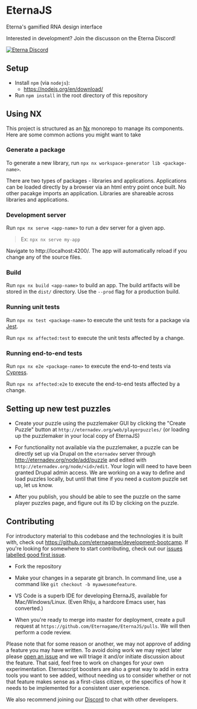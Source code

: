 # EternaJS

Eterna's gamified RNA design interface

Interested in development? Join the discusson on the Eterna Discord!

[![Eterna Discord](https://discord.com/api/guilds/702618517589065758/widget.png?style=banner2)](https://discord.gg/KYeTwux)

## Setup

- Install `npm` (via `nodejs`):
  - https://nodejs.org/en/download/
- Run `npm install` in the root directory of this repository

## Using NX

This project is structured as an [Nx](https://nx.dev) monorepo to manage its components. Here are some
common actions you might want to take

### Generate a package

To generate a new library, run `npx nx workspace-generator lib <package-name>`.

There are two types of packages - libraries and applications. Applications can be loaded directly by
a browser via an html entry point once built. No other pacakge imports an application. Libraries are
shareable across libraries and applications.

### Development server

Run `npx nx serve <app-name>` to run a dev server for a given app.

> Ex: `npx nx serve my-app`

Navigate to http://localhost:4200/. The app will automatically reload if you change any of the source files.

### Build

Run `npx nx build <app-name>` to build an app. The build artifacts will be stored in the `dist/`
directory. Use the `--prod` flag for a production build.

### Running unit tests

Run `npx nx test <package-name>` to execute the unit tests for a package via [Jest](https://jestjs.io).

Run `npx nx affected:test` to execute the unit tests affected by a change.

### Running end-to-end tests

Run `npx nx e2e <package-name>` to execute the end-to-end tests via [Cypress](https://www.cypress.io).

Run `npx nx affected:e2e` to execute the end-to-end tests affected by a change.

## Setting up new test puzzles

- Create your puzzle using the puzzlemaker GUI by clicking the "Create Puzzle" button at `http://eternadev.org/web/playerpuzzles/`
  (or loading up the puzzlemaker in your local copy of EternaJS)

- For functionality not available via the puzzlemaker, a puzzle can be directly set up via Drupal on the `eternadev` server through http://eternadev.org/node/add/puzzle and edited with `http://eternadev.org/node/<id>/edit`. Your login will need to have been granted Drupal admin access. We are working on a way to define and load puzzles locally, but until that time if you need a custom puzzle set up, let us know.

- After you publish, you should be able to see the puzzle on the same player puzzles page, and figure out its ID by clicking on the puzzle.

## Contributing

For introductory material to this codebase and the technologies it is built with, check out https://github.com/eternagame/development-bootcamp. If you're looking for somewhere to start contributing, check out our [issues labelled good first issue](https://github.com/eternagame/EternaJS/issues?q=is%3Aopen+is%3Aissue+label%3A%22good+first+issue%22).

- Fork the repository

- Make your changes in a separate git branch. In command line, use a command like `git checkout -b myawesomefeature`.

- VS Code is a superb IDE for developing EternaJS, available for Mac/Windows/Linux. (Even Rhiju, a hardcore Emacs user, has converted.)

- When you're ready to merge into master for deployment, create a pull request at `https://github.com/Eternagame/EternaJS/pulls`. We will then perform a code review.

Please note that for some reason or another, we may not approve of adding a feature you may have written. To avoid doing work we may reject later please [open an issue](https://github.com/eternagame/eternajs/issues) and we will triage it and/or initiate discussion about the feature. That said, feel free to work on changes for your own experimentation. Eternascript boosters are also a great way to add in extra tools you want to see added, without needing us to consider whether or not that feature makes sense as a first-class citizen, or the specifics of how it needs to be implemented for a consistent user experience.

We also recommend joining our [Discord](https://discord.gg/KYeTwux) to chat with other developers.
